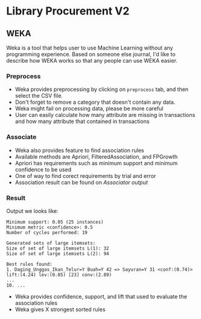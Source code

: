 # Library Procurement V2

## WEKA
Weka is a tool that helps user to use Machine Learning without any programming experience.
Based on someone else journal, I'd like to describe how WEKA works so that any people can use WEKA easier.

### Preprocess
- Weka provides preprocessing by clicking on `preprocess` tab, and then select the CSV file.
- Don't forget to remove a category that doesn't contain any data.
- Weka might fail on processing data, please be more careful
- User can easily calculate how many attribute are missing in transactions and how many attribute that contained in transactions 

### Associate
- Weka also provides feature to find association rules
- Available methods are Apriori, FilteredAssociation, and FPGrowth
- Apriori has requirements such as minimum support and minimum confidence to be used
- One of way to find corect requirements by trial and error
- Association result can be found on _Associator output_

### Result
Output we looks like:
```text
Minimum support: 0.05 (25 instances)
Minimum metric <confidence>: 0.5
Number of cycles performed: 19

Generated sets of large itemsets:
Size of set of large itemsets L(1): 32
Size of set of large itemsets L(2): 94

Best rules found:
1. Daging_Unggas_Ikan_Telur=Y Buah=Y 42 => Sayuran=Y 31 <conf:(0.74)> lift:(4.24) lev:(0.05) [23] conv:(2.89)
...
10. ...
```
- Weka provides confidence, support, and lift that used to evaluate the association rules
- Weka gives X strongest sorted rules

